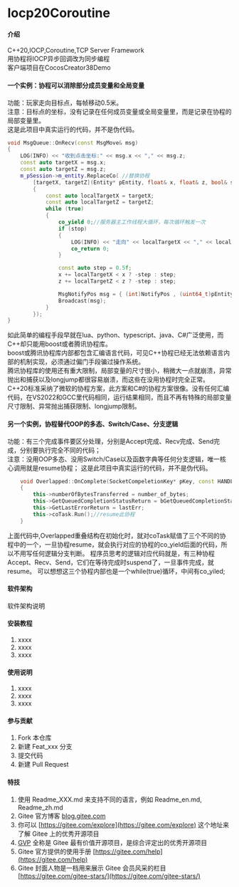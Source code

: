 # Iocp20Coroutine

#### 介绍
C++20,IOCP,Coroutine,TCP Server Framework  
用协程将IOCP异步回调改为同步编程  
客户端项目在CocosCreator38Demo  

#### 一个实例：协程可以消除部分成员变量和全局变量
功能：玩家走向目标点，每帧移动0.5米。  
注意：目标点的坐标，没有记录在任何成员变量或全局变量里，而是记录在协程的局部变量里。  
这是此项目中真实运行的代码，并不是伪代码。  
```c++
void MsgQueue::OnRecv(const MsgMove& msg)
{
	LOG(INFO) << "收到点击坐标:" << msg.x << "," << msg.z;
	const auto targetX = msg.x;
	const auto targetZ = msg.z;
	m_pSession->m_entity.ReplaceCo(	//替换协程
		[targetX, targetZ](Entity* pEntity, float& x, float& z, bool& stop)->CoTask<int>
		{
			const auto localTargetX = targetX;
			const auto localTargetZ = targetZ;
			while (true)
			{
				co_yield 0;//服务器主工作线程大循环，每次循环触发一次
				if (stop)
				{
					LOG(INFO) << "走向" << localTargetX << "," << localTargetZ << "的协程正常退出";
					co_return 0;
				}

				const auto step = 0.5f;
				x += localTargetX < x ? -step : step;
				z += localTargetZ < z ? -step : step;

				MsgNotifyPos msg = { (int)NotifyPos , (uint64_t)pEntity, x,z };
				Broadcast(msg);
			}
		});
}
```
如此简单的编程手段早就在lua、python、typescript、java、C#广泛使用，而C++却只能用boost或者腾讯协程库。  
boost或腾讯协程库内部都包含汇编语言代码，可见C++协程已经无法依赖语言内部的机制实现，必须通过偏门手段骗过操作系统。  
腾讯协程库的使用还有重大限制，局部变量的尺寸很小，稍微大一点就崩溃，异常抛出和捕获以及longjump都很容易崩溃，而这些在没用协程时完全正常。  
C++20标准采纳了微软的协程方案，此方案和C#的协程方案很像。没有任何汇编代码，在VS2022和GCC里代码相同，运行结果相同，而且不再有特殊的局部变量尺寸限制、异常抛出捕获限制、longjump限制。  

#### 另一个实例，协程替代OOP的多态、Switch/Case、分支逻辑

功能：有三个完成事件要区分处理，分别是Accept完成、Recv完成、Send完成，分别要执行完全不同的代码；  
注意：没用OOP多态、没用Switch/Case以及函数字典等任何分支逻辑，唯一核心调用就是resume协程；
这是此项目中真实运行的代码，并不是伪代码。
```C++
	void Overlapped::OnComplete(SocketCompeletionKey* pKey, const HANDLE port, const DWORD number_of_bytes, const BOOL bGetQueuedCompletionStatusReturn, const int lastErr)
	{
		this->numberOfBytesTransferred = number_of_bytes;
		this->GetQueuedCompletionStatusReturn = bGetQueuedCompletionStatusReturn;
		this->GetLastErrorReturn = lastErr;
		this->coTask.Run();//resume此协程
	}
```
上面代码中,Overlapped重叠结构在初始化时，就对coTask赋值了三个不同的协程中的一个，一旦协程resume，就会执行对应的协程的co_yield后面的代码，所以不用写任何逻辑分支判断。
程序员思考的逻辑对应代码就是，有三种协程Accept、Recv、Send，它们在等待完成时suspend了，一旦事件完成，就resume。
可以想想这三个协程内部也是一个while(true)循环，中间有co_yiled;

#### 软件架构
软件架构说明



#### 安装教程

1.  xxxx
2.  xxxx
3.  xxxx

#### 使用说明

1.  xxxx
2.  xxxx
3.  xxxx

#### 参与贡献

1.  Fork 本仓库
2.  新建 Feat_xxx 分支
3.  提交代码
4.  新建 Pull Request


#### 特技

1.  使用 Readme\_XXX.md 来支持不同的语言，例如 Readme\_en.md, Readme\_zh.md
2.  Gitee 官方博客 [blog.gitee.com](https://blog.gitee.com)
3.  你可以 [https://gitee.com/explore](https://gitee.com/explore) 这个地址来了解 Gitee 上的优秀开源项目
4.  [GVP](https://gitee.com/gvp) 全称是 Gitee 最有价值开源项目，是综合评定出的优秀开源项目
5.  Gitee 官方提供的使用手册 [https://gitee.com/help](https://gitee.com/help)
6.  Gitee 封面人物是一档用来展示 Gitee 会员风采的栏目 [https://gitee.com/gitee-stars/](https://gitee.com/gitee-stars/)
